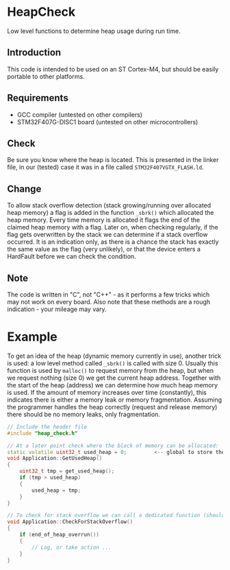 # HeapCheck
Low level functions to determine heap usage during run time.

## Introduction
This code is intended to be used on an ST Cortex-M4, but should be easily portable to other platforms.

## Requirements
 - GCC compiler (untested on other compilers)
 - STM32F407G-DISC1 board (untested on other microcontrollers)

## Check
Be sure you know where the heap is located. This is presented in the linker file, in our (tested) case it was in a file called `STM32F407VGTX_FLASH.ld`.

## Change
To allow stack overflow detection (stack growing/running over allocated heap memory) a flag is added in the function `_sbrk()` which allocated the heap memory. Every time memory is allocated it flags the end of the claimed heap memory with a flag. Later on, when checking regularly, if the flag gets overwritten by the stack we can determine if a stack overflow occurred. It is an indication only, as there is a chance the stack has exactly the same value as the flag (very unlikely), or that the device enters a HardFault before we can check the condition.

## Note
The code is written in "C", not "C++" - as it performs a few tricks which may not work on every board. Also note that these methods are a rough indication - your mileage may vary.

# Example
To get an idea of the heap (dynamic memory currently in use), another trick is used: a low level method called `_sbrk()` is called with size 0. Usually this function is used by `malloc()` to request memory from the heap, but when we request nothing (size 0) we get the current heap address. Together with the start of the heap (address) we can determine how much heap memory is used. If the amount of memory increases over time (constantly), this indicates there is either a memory leak or memory fragmentation. Assuming the programmer handles the heap correctly (request and release memory) there should be no memory leaks, only fragmentation.

```cpp
// Include the header file
#include "heap_check.h"

// At a later point check where the block of memory can be allocated:
static volatile uint32_t used_heap = 0;			<-- global to store the (growing) heap value
void Application::GetUsedHeap()
{
    uint32_t tmp = get_used_heap();
    if (tmp > used_heap)
    {
        used_heap = tmp;
    }
}

// To check for stack overflow we can call a dedicated function (should be done regularly):
void Application::CheckForStackOverflow()
{
	if (end_of_heap_overrun())
	{
		// Log, or take action ...
	}
}
```
